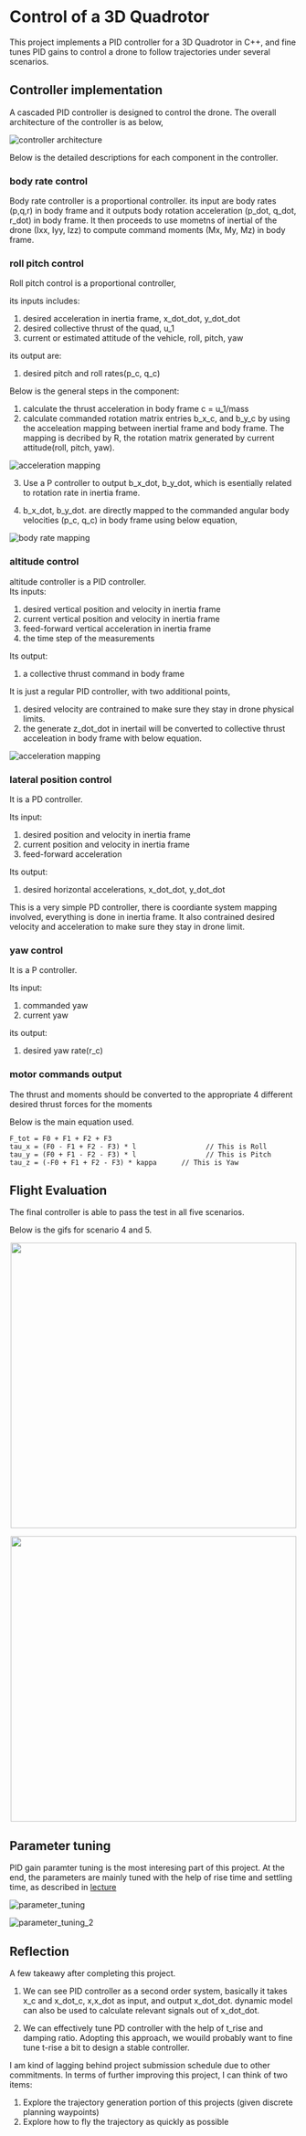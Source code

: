 # Control of a 3D Quadrotor #

This project implements a PID controller for a 3D Quadrotor in C++, and fine tunes PID gains to control a drone to follow trajectories under several scenarios.


## Controller implementation ##

A cascaded PID controller is designed to control the drone. The overall architecture of the controller is as below,

![controller architecture](./imgs/controller_architecture.png)

Below is the detailed descriptions for each component in the controller.

### body rate control  ###


Body rate controller is a proportional controller. its input are body rates (p,q,r) in body frame and it outputs body rotation acceleration (p_dot, q_dot, r_dot) in body frame. It then proceeds to use mometns of inertial of the drone (Ixx, Iyy, Izz) to compute command moments (Mx, My, Mz) in body frame.

###  roll pitch control ###

Roll pitch control is a proportional controller, 

its inputs includes:  
1. desired acceleration in inertia frame,  x_dot_dot, y_dot_dot  
2. desired collective thrust of the quad, u_1  
3. current or estimated attitude of the vehicle, roll, pitch, yaw

its output are:
1. desired pitch and roll rates(p_c, q_c)

Below is the general steps in the component:

1. calculate the thrust acceleration in body frame c = u_1/mass
2. calculate commanded rotation matrix entries b_x_c, and b_y_c by using the acceleation mapping between inertial frame and body frame. The mapping is decribed by R, the rotation matrix generated by current attitude(roll, pitch, yaw).

![acceleration mapping](./imgs/acceleation_mapping.png)

3. Use a P controller to output b_x_dot, b_y_dot, which is esentially related to rotation rate in inertia frame.

4. b_x_dot, b_y_dot. are directly mapped to the commanded angular body
velocities (p_c, q_c) in body frame using below equation,

![body rate mapping](./imgs/body_rate_mapping.png)

### altitude control ###  

altitude controller is a PID controller.   
Its inputs:  
1. desired vertical position and velocity in inertia frame
2. current vertical position and velocity in inertia frame
3. feed-forward vertical acceleration in inertia frame
4. the time step of the measurements  

Its output:  
1. a collective thrust command in body frame

It is just a regular PID controller, with two additional points,

1. desired velocity are contrained to make sure they stay in drone physical limits.
2. the generate z_dot_dot in inertail will be converted to collective thrust acceleation in body frame with below equation.

![acceleration mapping](./imgs/acceleation_mapping.png)




### lateral position control  ###

It is a PD controller. 

Its input:
1. desired position and velocity in inertia frame
2. current position and velocity in inertia frame
3. feed-forward acceleration

Its output:
1. desired horizontal accelerations, x_dot_dot, y_dot_dot

This is a very simple PD controller, there is coordiante system mapping involved, everything is done in inertia frame. It also contrained desired velocity and acceleration to make sure they stay in drone limit.

### yaw control  ###

It is a P controller.

Its input:
1. commanded yaw
2. current yaw 

its output:
1. desired yaw rate(r_c)

### motor commands output ###

The thrust and moments should be converted to the appropriate 4 different desired thrust forces for the moments

Below is the main equation used.

```
F_tot = F0 + F1 + F2 + F3
tau_x = (F0 - F1 + F2 - F3) * l                 // This is Roll
tau_y = (F0 + F1 - F2 - F3) * l                 // This is Pitch
tau_z = (-F0 + F1 + F2 - F3) * kappa      // This is Yaw
```

## Flight Evaluation ##

The final controller is able to pass the test in all five scenarios.

Below is the gifs for scenario 4 and 5.

<p align="center">
<img src="imgs/scenario_4.gif" width="500"/>
</p>

<p align="center">
<img src="imgs/scenario_5.gif" width="500"/>
</p>

## Parameter tuning ##

PID gain paramter tuning is the most interesing part of this project. At the end, the parameters are mainly tuned with the help of rise time and settling time, as described in [lecture](https://classroom.udacity.com/nanodegrees/nd787/parts/5aa0a956-4418-4a41-846f-cb7ea63349b3/modules/b78ec22c-5afe-444b-8719-b390bd2b2988/lessons/dd98d695-14f1-40e0-adc5-e9fafe556f73/concepts/541ec6ae-f171-4195-9c05-97a5c82a85df)


![parameter_tuning](./imgs/paramter_tuning.png)

![parameter_tuning_2](./imgs/paramter_tuning_2.png)

## Reflection ##

A few takeawy after completing this project.

1. We can see PID controller as a second order system, basically it takes x_c and x_dot_c, x,x_dot as input, and output x_dot_dot. dynamic model can also be used to calculate relevant signals out of x_dot_dot.

2. We can effectively tune PD controller with the help of t_rise and damping ratio. Adopting this approach, we wouild probably want to fine tune t-rise a bit to design a stable controller.

I am kind of lagging behind project submission schedule due to other commitments. In terms of further improving this project, I can think of two items:

1. Explore the trajectory generation portion of this projects (given discrete planning waypoints)
2. Explore how to fly the trajectory as quickly as possible